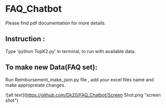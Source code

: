 # FAQ_Chatbot
Please find pdf documentation for more details.

## Instruction :
Type 'python TopK2.py' in terminal, to run with available data.

## To make new Data(FAQ set):
Run Reimbursement_make_json.py file , add your excel files name and make appropreiate changes.

![alt text](https://github.com/Dk20/FAQ_Chatbot/Screen Shot.png "screen shot")
